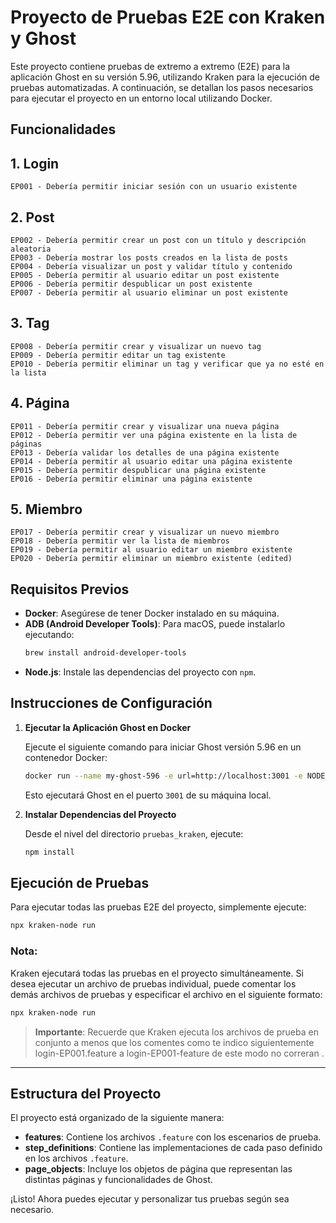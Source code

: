 
# Proyecto de Pruebas E2E con Kraken y Ghost

Este proyecto contiene pruebas de extremo a extremo (E2E) para la aplicación Ghost en su versión 5.96, utilizando Kraken para la ejecución de pruebas automatizadas. A continuación, se detallan los pasos necesarios para ejecutar el proyecto en un entorno local utilizando Docker.

## Funcionalidades
## 1. Login
    EP001 - Debería permitir iniciar sesión con un usuario existente
## 2. Post
    EP002 - Debería permitir crear un post con un título y descripción aleatoria
    EP003 - Debería mostrar los posts creados en la lista de posts
    EP004 - Debería visualizar un post y validar título y contenido
    EP005 - Debería permitir al usuario editar un post existente
    EP006 - Debería permitir despublicar un post existente
    EP007 - Debería permitir al usuario eliminar un post existente
## 3. Tag
    EP008 - Debería permitir crear y visualizar un nuevo tag
    EP009 - Debería permitir editar un tag existente
    EP010 - Debería permitir eliminar un tag y verificar que ya no esté en la lista
## 4. Página
    EP011 - Debería permitir crear y visualizar una nueva página
    EP012 - Debería permitir ver una página existente en la lista de páginas
    EP013 - Debería validar los detalles de una página existente
    EP014 - Debería permitir al usuario editar una página existente
    EP015 - Debería permitir despublicar una página existente
    EP016 - Debería permitir eliminar una página existente
## 5. Miembro
    EP017 - Debería permitir crear y visualizar un nuevo miembro
    EP018 - Debería permitir ver la lista de miembros
    EP019 - Debería permitir al usuario editar un miembro existente
    EP020 - Debería permitir eliminar un miembro existente (edited) 

## Requisitos Previos

- **Docker**: Asegúrese de tener Docker instalado en su máquina.
- **ADB (Android Developer Tools)**: Para macOS, puede instalarlo ejecutando:
  ```bash
  brew install android-developer-tools
  ```
- **Node.js**: Instale las dependencias del proyecto con `npm`.

## Instrucciones de Configuración

1. **Ejecutar la Aplicación Ghost en Docker**

   Ejecute el siguiente comando para iniciar Ghost versión 5.96 en un contenedor Docker:
   ```bash
   docker run --name my-ghost-596 -e url=http://localhost:3001 -e NODE_ENV=development -p 3001:2368 ghost:5.96
   ```

   Esto ejecutará Ghost en el puerto `3001` de su máquina local.

2. **Instalar Dependencias del Proyecto**

   Desde el nivel del directorio `pruebas_kraken`, ejecute:
   ```bash
   npm install
   ```

## Ejecución de Pruebas

Para ejecutar todas las pruebas E2E del proyecto, simplemente ejecute:
```bash
npx kraken-node run
```

### Nota:
Kraken ejecutará todas las pruebas en el proyecto simultáneamente. Si desea ejecutar un archivo de pruebas individual, puede comentar los demás archivos de pruebas y especificar el archivo en el siguiente formato:

```bash
npx kraken-node run
```

> **Importante**: Recuerde que Kraken ejecuta los archivos de prueba en conjunto a menos que los comentes como te indico siguientemente login-EP001.feature a login-EP001-feature de este modo no correran .

---

## Estructura del Proyecto

El proyecto está organizado de la siguiente manera:
- **features**: Contiene los archivos `.feature` con los escenarios de prueba.
- **step_definitions**: Contiene las implementaciones de cada paso definido en los archivos `.feature`.
- **page_objects**: Incluye los objetos de página que representan las distintas páginas y funcionalidades de Ghost.

¡Listo! Ahora puedes ejecutar y personalizar tus pruebas según sea necesario.
